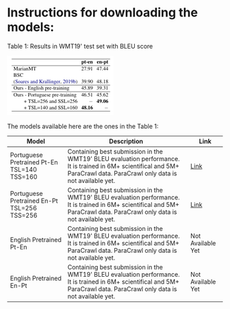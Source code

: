 # Instructions for downloading the models:


Table 1: Results in WMT19' test set with BLEU score

![alt text](https://github.com/dl4nlp-rg/PF02-Alexandre/blob/master/figs/results_wmt.png)

The models available here are the ones in the Table 1:

| Model | Description | Link |
| ------ | ------ | ------ |
| Portuguese Pretrained Pt-En TSL=140 TSS=160 | Containing best submission in the WMT19' BLEU evaluation performance. It is trained in 6M+ scientifical and 5M+ ParaCrawl data. ParaCrawl only data is not available yet. | [Link]()
| Portuguese Pretrained En-Pt TSL=256 TSS=256 | Containing best submission in the WMT19' BLEU evaluation performance. It is trained in 6M+ scientifical and 5M+ ParaCrawl data. ParaCrawl only data is not available yet. | [Link]()
| English Pretrained Pt-En | Containing best submission in the WMT19' BLEU evaluation performance. It is trained in 6M+ scientifical and 5M+ ParaCrawl data. ParaCrawl only data is not available yet. | Not Available Yet
| English Pretrained En-Pt | Containing best submission in the WMT19' BLEU evaluation performance. It is trained in 6M+ scientifical and 5M+ ParaCrawl data. ParaCrawl only data is not available yet. | Not Available Yet
